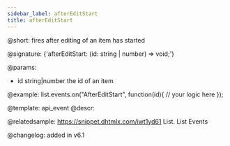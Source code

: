 ```yaml
---
sidebar_label: afterEditStart
title: afterEditStart
---          
```


@short: fires after editing of an item has started

@signature: {'afterEditStart: (id: string | number) => void;'}
	
@params:
- id		string|number		the id of an item

@example:
list.events.on("AfterEditStart", function(id){
	// your logic here
});


@template:	api_event
@descr:




	

@relatedsample:
https://snippet.dhtmlx.com/iwt1yd61	List. List Events	

@changelog: added in v6.1

